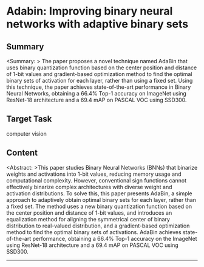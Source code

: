# Adabin: Improving binary neural networks with adaptive binary sets

## Summary

<Summary: > The paper proposes a novel technique named AdaBin that uses binary quantization function based on the center position and distance of 1-bit values and gradient-based optimization method to find the optimal binary sets of activation for each layer, rather than using a fixed set. Using this technique, the paper achieves state-of-the-art performance in Binary Neural Networks, obtaining a 66.4% Top-1 accuracy on ImageNet using ResNet-18 architecture and a 69.4 mAP on PASCAL VOC using SSD300.


## Target Task

computer vision

## Content

<Abstract: >This paper studies Binary Neural Networks (BNNs) that binarize weights and activations into 1-bit values, reducing memory usage and computational complexity. However, conventional sign functions cannot effectively binarize complex architectures with diverse weight and activation distributions. To solve this, this paper presents AdaBin, a simple approach to adaptively obtain optimal binary sets for each layer, rather than a fixed set. The method uses a new binary quantization function based on the center position and distance of 1-bit values, and introduces an equalization method for aligning the symmetrical center of binary distribution to real-valued distribution, and a gradient-based optimization method to find the optimal binary sets of activations. AdaBin achieves state-of-the-art performance, obtaining a 66.4% Top-1 accuracy on the ImageNet using ResNet-18 architecture and a 69.4 mAP on PASCAL VOC using SSD300.



---

